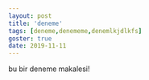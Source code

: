 ```yaml
---
layout: post
title: 'deneme'
tags: [deneme,denememe,denemlkjdlkfs]
goster: true
date: 2019-11-11
---
```



bu bir deneme makalesi!